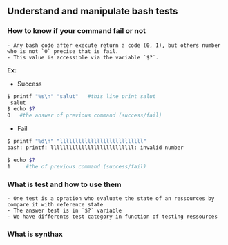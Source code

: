 ## Understand and manipulate bash tests

### How to know if your command fail or not
	- Any bash code after execute return a code (0, 1), but others number who is not `0` precise that is fail.
	- This value is accessible via the variable `$?`.
**Ex:**
- Success
```bash
$ printf "%s\n" "salut"   #this line print salut
 salut
$ echo $?
0	#the answer of previous command (success/fail)
```
- Fail

```bash
$ printf "%d\n" "lllllllllllllllllllllllllll"
bash: printf: lllllllllllllllllllllllllll: invalid number

$ echo $?
1     #the of previous command (success/fail)
```
### What is test and how to use them
	- One test is a opration who evaluate the state of an ressources by compare it with reference state
	- The answer test is in `$?` variable
	- We have differents test category in function of testing ressources



### What is synthax 



